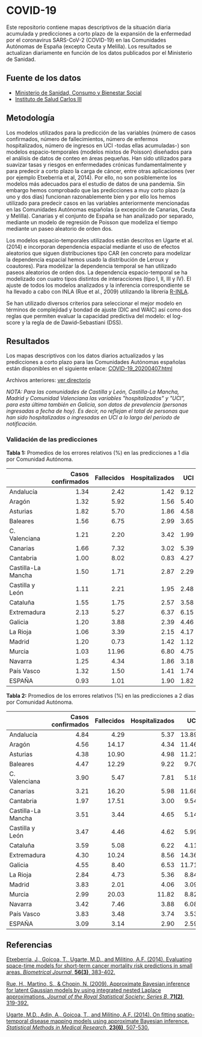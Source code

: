# COVID-19
Este repositorio contiene mapas descriptivos de la situación diaria acumulada y predicciones a corto plazo de la expansión de la enfermedad por el coronavirus SARS-CoV-2 (COVID-19) en las Comunidades Autónomas de España (excepto Ceuta y Melilla). Los resultados se actualizan diariamente en función de los datos publicados por el Ministerio de Sanidad.

## Fuente de los datos

- [Ministerio de Sanidad, Consumo y Bienestar Social](https://www.mscbs.gob.es/profesionales/saludPublica/ccayes/alertasActual/nCov-China/situacionActual.htm)
- [Instituto de Salud Carlos III](https://covid19.isciii.es/)


## Metodología

Los modelos utilizados para la predicción de las variables (número de casos confirmados, número de fallecimientos, número de enfermos hospitalizados, número de ingresos en UCI -todas ellas acumuladas-) son modelos espacio-temporales (modelos mixtos de Poisson) diseñados para el análisis de datos de conteo en áreas pequeñas. Han sido utilizados para suavizar tasas y riesgos en enfermedades crónicas fundamentalmente y para predecir a corto plazo la carga de cáncer, entre otras aplicaciones (ver por ejemplo Etxeberria et al, 2014). Por ello, no son posiblemente los modelos más adecuados para el estudio de datos de una pandemia. Sin embargo hemos comprobado que las predicciones a muy corto plazo (a uno y dos días) funcionan razonablemente bien y por ello los hemos utilizado para predecir casos en las variables anteriormente mencionadas en las Comunidades Autónomas españolas (a excepción de Canarias, Ceuta y Melilla).  Canarias y el conjunto de España se han analizado por separado, mediante un modelo de regresión de Poisson que modeliza el tiempo mediante un paseo aleatorio de orden dos. 

Los modelos espacio-temporales utilizados están descritos en Ugarte et al. (2014) e incorporan dependencia espacial mediante el uso de efectos aleatorios que siguen distribuciones tipo CAR (en concreto para modelizar la dependencia espacial hemos usado la distribución de Leroux y coautores).  Para modelizar la dependencia temporal se han utilizado paseos aleatorios de orden dos. La dependencia espacio-temporal se ha modelizado con cuatro tipos distintos de interacciones (tipo I, II, III y IV). El ajuste de todos los modelos analizados y la inferencia correspondiente se ha llevado a cabo con INLA (Rue et al., 2009) utilizando la librería [R-INLA](http://www.r-inla.org/).

Se han utilizado diversos criterios para seleccionar el mejor modelo en términos de complejidad y bondad de ajuste (DIC and WAIC) así como dos reglas que permiten evaluar la capacidad predictiva del modelo: el log-score y la regla de de Dawid–Sebastiani (DSS).



## Resultados
Los mapas descriptivos con los datos diarios actualizados y las predicciones a corto plazo para las Comunidades Autónomas españolas están disponibles en el siguiente enlace:
[COVID-19_20200407.html](https://emi-sstcdapp.unavarra.es/COVID-19/COVID-19_20200407.html)

Archivos anteriores: [ver directorio](https://emi-sstcdapp.unavarra.es/COVID-19/)

_NOTA: Para las comunidades de Castilla y León, Castilla-La Mancha, Madrid y Comunidad Valenciana las variables "hospitalizados" y "UCI", para esta última también en Galicia, son datos de prevalencia (personas ingresadas a fecha de hoy). Es decir, no reflejan el total de personas que han sido hospitalizadas o ingresadas en UCI a lo largo del periodo de notificación._


### Validación de las predicciones

__Tabla 1:__ Promedios de los errores relativos (%) en las predicciones a 1 día por Comunidad Autónoma.

|                   | Casos confirmados | Fallecidos | Hospitalizados | UCI |
|:------------------|-----:|-----:|-----:|-----:|
|Andalucía          |  1.34|  2.42|  1.42|  9.12|
|Aragón             |  1.32|  5.92|  1.56|  5.40|
|Asturias           |  1.82|  5.70|  1.86|  4.58|
|Baleares           |  1.56|  6.75|  2.99|  3.65|
|C. Valenciana      |  1.21|  2.20|  3.42|  1.99|
|Canarias           |  1.66|  7.32|  3.02|  5.39|
|Cantabria          |  1.00|  8.02|  0.83|  4.27|
|Castilla-La Mancha |  1.50|  1.71|  2.87|  2.29|
|Castilla y León    |  1.11|  2.21|  1.95|  2.48|
|Cataluña           |  1.55|  1.75|  2.57|  3.58|
|Extremadura        |  2.13|  5.27|  6.37|  6.15|
|Galicia            |  1.20|  3.88|  2.39|  4.46|
|La Rioja           |  1.06|  3.39|  2.15|  4.17|
|Madrid             |  1.20|  0.73|  1.42|  1.12|
|Murcia             |  1.03| 11.96|  6.80|  4.75|
|Navarra            |  1.25|  4.34|  1.86|  3.18|
|País Vasco         |  1.32|  1.50|  1.41|  1.74|
|ESPAÑA             |  0.93|  1.01|  1.90|  1.82|


__Tabla 2:__ Promedios de los errores relativos (%) en las predicciones a 2 días por Comunidad Autónoma.

|                   | Casos confirmados | Fallecidos | Hospitalizados | UCI |
|:------------------|------:|------:|------:|------:|
|Andalucía          |   4.84|   4.29|   5.37|  13.89|
|Aragón             |   4.56|  14.17|   4.34|  11.46|
|Asturias           |   4.38|  10.90|   4.98|  11.21|
|Baleares           |   4.47|  12.29|   9.22|   9.70|
|C. Valenciana      |   3.90|   5.47|   7.81|   5.18|
|Canarias           |   3.21|  16.20|   5.98|  11.68|
|Cantabria          |   1.97|  17.51|   3.00|   9.54|
|Castilla-La Mancha |   3.51|   3.44|   4.65|   5.14|
|Castilla y León    |   3.47|   4.46|   4.62|   5.99|
|Cataluña           |   3.59|   5.08|   6.22|   4.11|
|Extremadura        |   4.30|  10.24|   8.56|  14.36|
|Galicia            |   4.55|   8.40|   6.53|  11.71|
|La Rioja           |   2.84|   4.73|   5.36|   8.84|
|Madrid             |   3.83|   2.01|   4.06|   3.09|
|Murcia             |   2.99|  20.03|  11.82|   8.82|
|Navarra            |   3.42|   7.46|   3.88|   6.08|
|País Vasco         |   3.83|   3.48|   3.74|   3.53|
|ESPAÑA             |   3.09|   3.14|   2.90|   2.59|



## Referencias
[Etxeberria, J., Goicoa, T., Ugarte, M.D., and Militino, A.F. (2014). Evaluating space-time models for short-term cancer mortality risk predictions in small areas. _Biometrical Journal_, __56(3)__, 383-402.](https://doi.org/10.1002/bimj.201200259)

[Rue, H., Martino, S., & Chopin, N. (2009). Approximate Bayesian inference for latent Gaussian models by using integrated nested Laplace approximations. _Journal of the Royal Statistical Society: Series B_, __71(2)__, 319-392.]( https://doi.org/10.1111/j.1467-9868.2008.00700.x)

[Ugarte, M.D., Adin, A., Goicoa, T., and Militino, A.F. (2014). On fitting spatio-temporal disease mapping models using approximate Bayesian inference. _Statistical Methods in Medical Research_, __23(6)__, 507-530.](https://doi.org/10.1177/0962280214527528)
